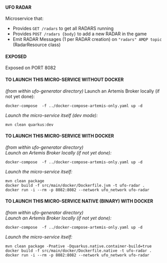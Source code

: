 #### UFO RADAR  
Microservice that:  
  
- Provides `GET /radars` to get all RADARS running  
- Provides `POST /radars {body}` to add a new RADAR in the game   
- Emit RADAR Messages (1 per RADAR creation) on `"radars" AMQP topic` (RadarResource class)  
  
#### EXPOSED  
Exposed on PORT 8082  
  
#### TO LAUNCH THIS MICRO-SERVICE WITHOUT DOCKER  
*(from within ufo-generator directory)*
Launch an Artemis Broker locally (if not yet done): 
  
`docker-compose  -f ../docker-compose-artemis-only.yaml up -d`  
  
_Launch the micro-service itself (dev mode):_  
  
`mvn clean quarkus:dev`  
  
  
#### TO LAUNCH THIS MICRO-SERVICE WITH DOCKER
*(from within ufo-generator directory)*  
_Launch an Artemis Broker locally (if not yet done):_  
  
`docker-compose  -f ../docker-compose-artemis-only.yaml up -d`  
  
_Launch the micro-service itself:_  
  

    mvn clean package
    docker build -f src/main/docker/Dockerfile.jvm -t ufo-radar .
    docker run -i --rm -p 8082:8082 --network ufo_network ufo-radar

#### TO LAUNCH THIS MICRO-SERVICE NATIVE (BINARY) WITH DOCKER  
*(from within ufo-generator directory)*  
_Launch an Artemis Broker locally (if not yet done):_  
  
`docker-compose  -f ../docker-compose-artemis-only.yaml up -d`  
  
_Launch the micro-service itself:_  
  

    mvn clean package -Pnative -Dquarkus.native.container-build=true
    docker build -f src/main/docker/Dockerfile.native -t ufo-radar .
    docker run -i --rm -p 8082:8082 --network ufo_network ufo-radar
